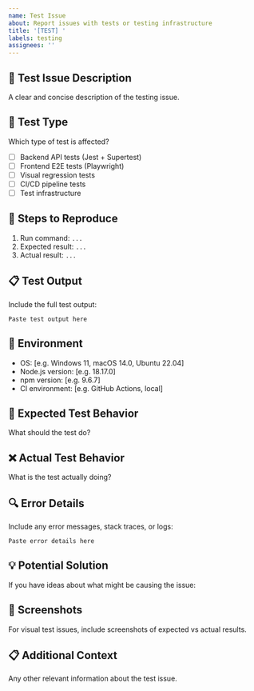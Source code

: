 ```yaml
---
name: Test Issue
about: Report issues with tests or testing infrastructure
title: '[TEST] '
labels: testing
assignees: ''
---
```


## 🧪 Test Issue Description
A clear and concise description of the testing issue.

## 📝 Test Type
Which type of test is affected?
- [ ] Backend API tests (Jest + Supertest)
- [ ] Frontend E2E tests (Playwright)
- [ ] Visual regression tests
- [ ] CI/CD pipeline tests
- [ ] Test infrastructure

## 🔄 Steps to Reproduce
1. Run command: `...`
2. Expected result: `...`
3. Actual result: `...`

## 📋 Test Output
Include the full test output:
```
Paste test output here
```

## 📱 Environment
- OS: [e.g. Windows 11, macOS 14.0, Ubuntu 22.04]
- Node.js version: [e.g. 18.17.0]
- npm version: [e.g. 9.6.7]
- CI environment: [e.g. GitHub Actions, local]

## 🎯 Expected Test Behavior
What should the test do?

## ❌ Actual Test Behavior
What is the test actually doing?

## 🔍 Error Details
Include any error messages, stack traces, or logs:
```
Paste error details here
```

## 💡 Potential Solution
If you have ideas about what might be causing the issue:

## 📸 Screenshots
For visual test issues, include screenshots of expected vs actual results.

## 📋 Additional Context
Any other relevant information about the test issue.
